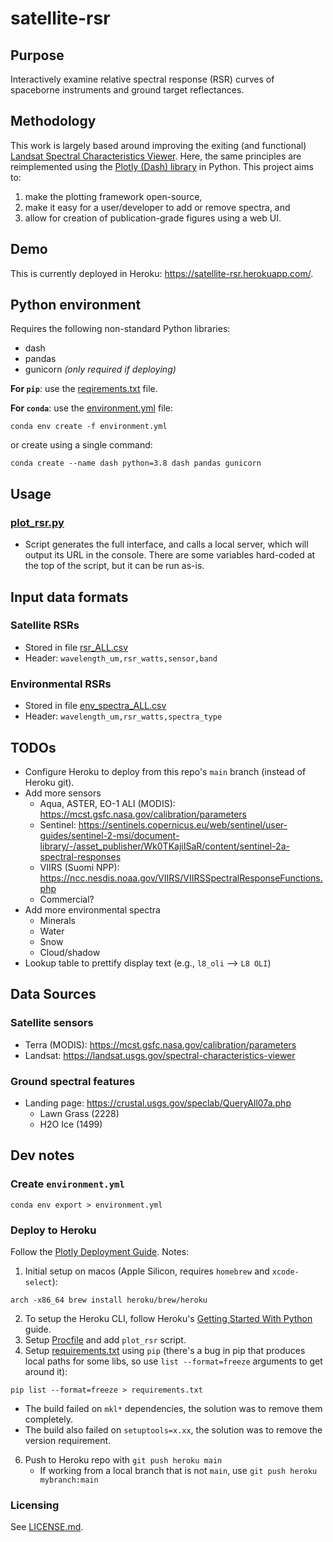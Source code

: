 # satellite-rsr
## Purpose
Interactively examine relative spectral response (RSR) curves of spaceborne instruments and ground target reflectances. 

## Methodology
This work is largely based around improving the exiting (and functional) 
[Landsat Spectral Characteristics Viewer](https://landsat.usgs.gov/spectral-characteristics-viewer). Here, the same 
principles are reimplemented using the [Plotly (Dash) library](https://plotly.com/) in Python. This project aims 
to: 
1) make the plotting framework open-source,
2) make it easy for a user/developer to add or remove spectra, and
3) allow for creation of publication-grade figures using a web UI.

## Demo
This is currently deployed in Heroku: https://satellite-rsr.herokuapp.com/. 

## Python environment
Requires the following non-standard Python libraries:
- dash
- pandas
- gunicorn *(only required if deploying)*

**For `pip`**: use the [reqirements.txt](requirements.txt) file.

**For `conda`**: use the [environment.yml](environment.yml) file: 
```
conda env create -f environment.yml
```
or create using a single command:
```
conda create --name dash python=3.8 dash pandas gunicorn
```

## Usage
### [plot_rsr.py](./plot_rsr.py)
- Script generates the full interface, and calls a local server, which will output its URL in the console. There are 
  some variables hard-coded at the top of the script, but it can be run as-is.

## Input data formats
### Satellite RSRs
- Stored in file [rsr_ALL.csv](./data/rsr_ALL.csv)
- Header: `wavelength_um,rsr_watts,sensor,band`

### Environmental RSRs
- Stored in file [env_spectra_ALL.csv](./data/env_spectra_ALL.csv)
- Header: `wavelength_um,rsr_watts,spectra_type`

## TODOs
- Configure Heroku to deploy from this repo's `main` branch (instead of Heroku git).
- Add more sensors
  - Aqua, ASTER, EO-1 ALI (MODIS): https://mcst.gsfc.nasa.gov/calibration/parameters
  - Sentinel: https://sentinels.copernicus.eu/web/sentinel/user-guides/sentinel-2-msi/document-library/-/asset_publisher/Wk0TKajiISaR/content/sentinel-2a-spectral-responses
  - VIIRS (Suomi NPP): https://ncc.nesdis.noaa.gov/VIIRS/VIIRSSpectralResponseFunctions.php
  - Commercial?
- Add more environmental spectra
  - Minerals
  - Water
  - Snow
  - Cloud/shadow
- Lookup table to prettify display text (e.g., `l8_oli` --> `L8 OLI`)

## Data Sources
### Satellite sensors
- Terra (MODIS): https://mcst.gsfc.nasa.gov/calibration/parameters
- Landsat: https://landsat.usgs.gov/spectral-characteristics-viewer

### Ground spectral features
- Landing page: https://crustal.usgs.gov/speclab/QueryAll07a.php
  - Lawn Grass (2228)
  - H2O Ice (1499)

## Dev notes
### Create `environment.yml`
```
conda env export > environment.yml
```

### Deploy to Heroku
Follow the [Plotly Deployment Guide](https://dash.plotly.com/deployment). Notes:
1) Initial setup on macos (Apple Silicon, requires `homebrew` and `xcode-select`):
```
arch -x86_64 brew install heroku/brew/heroku
```
2) To setup the Heroku CLI, follow Heroku's [Getting Started With Python](https://devcenter.heroku.com/articles/getting-started-with-python#set-up) 
   guide.
3) Setup [Procfile](Procfile) and add `plot_rsr` script.
4) Setup [requirements.txt](requirements.txt) using `pip` (there's a bug in pip that produces local paths for some 
   libs, so use `list --format=freeze` arguments to get around it):
```
pip list --format=freeze > requirements.txt
```
   - The build failed on `mkl*` dependencies, the solution was to remove them completely.
   - The build also failed on `setuptools=x.xx`, the solution was to remove the version requirement. 
6) Push to Heroku repo with `git push heroku main` 
    - If working from a local branch that is not `main`, use `git push heroku mybranch:main`

### Licensing
See [LICENSE.md](LICENSE.md).
